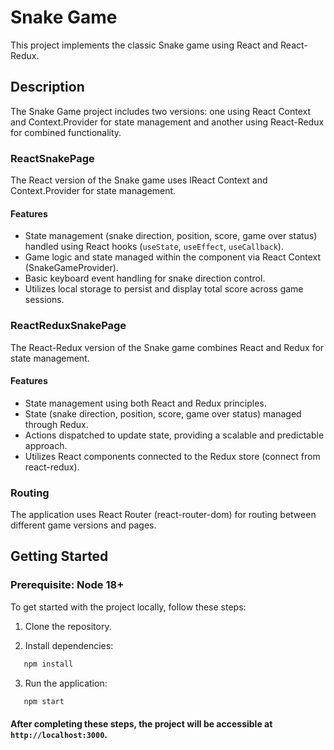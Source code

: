 # Snake Game

This project implements the classic Snake game using React and React-Redux.

## Description

The Snake Game project includes two versions: one using React Сontext and Context.Provider for state management and another using React-Redux for combined functionality.

### ReactSnakePage

The React version of the Snake game uses lReact Сontext and Context.Provider for state management.

#### Features

- State management (snake direction, position, score, game over status) handled using React hooks (`useState`, `useEffect`, `useCallback`).
- Game logic and state managed within the component via React Context (SnakeGameProvider).
- Basic keyboard event handling for snake direction control.
- Utilizes local storage to persist and display total score across game sessions.

### ReactReduxSnakePage

The React-Redux version of the Snake game combines React and Redux for state management.

#### Features

- State management using both React and Redux principles.
- State (snake direction, position, score, game over status) managed through Redux.
- Actions dispatched to update state, providing a scalable and predictable approach.
- Utilizes React components connected to the Redux store (connect from react-redux).

### Routing

The application uses React Router (react-router-dom) for routing between different game versions and pages.

## Getting Started

### Prerequisite: Node 18+

To get started with the project locally, follow these steps:

1. Clone the repository.

2. Install dependencies: 
```bash
   npm install 
``` 

3. Run the application: 
```bash
   npm start 
``` 

#### After completing these steps, the project will be accessible at `http://localhost:3000`.


